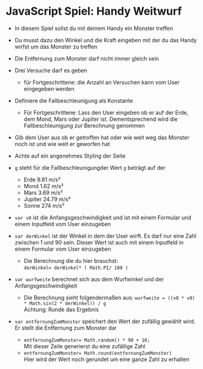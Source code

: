 # JavaScript Spiel: Handy Weitwurf

- In diesem Spiel sollst du mit deinem Handy ein Monster treffen
- Du musst dazu den Winkel und die Kraft eingeben mit der du das Handy wirfst um das Monster zu treffen
- Die Entfernung zum Monster darf nicht immer gleich sein
- Drei Versuche darf es geben 
  - für Fortgeschrittene: die Anzahl an Versuchen kann vom User eingegeben werden
- Definiere die Fallbeschleunigung als Konstante
  - Für Fortgeschrittene: Lass den User eingeben ob er auf der Erde, dem Mond, Mars oder Jupiter ist. Dementsprechend wird die Fallbeschleunigung zur Berechnung genommen
- Gib dem User aus ob er getroffen hat oder wie weit weg das Monster noch ist und wie weit er geworfen hat
- Achte auf ein angenehmes Styling der Seite

- `g` steht für die Fallbeschleunigungder Wert `g` beträgt auf der
  - Erde 9.81 m/s²
   - Mond 1.62 m/s²
   - Mars 3.69 m/s²
   - Jupiter 24.79 m/s²
   - Sonne 274 m/s²

- `var v0` ist die Anfangsgeschwindigkeit und ist mit einem Formular und einem Inputfeld vom User einzugeben

- `var derWinkel` ist der Winkel in dem der User wirft. Es darf nur eine Zahl zwischen 1 und 90 sein. Dieser Wert ist auch mit einem Inputfeld in einem Formular vom User einzugeben
  - Die Berechnung die du hier brauchst:<br>
  `derWinkel= derWinkel* ( Math.PI/ 180 )`
  
- `var wurfweite` berechnet sich aus dem Wurfwinkel und der Anfangsgeschwindigkeit
  - Die Berechnung sieht folgendermaßen aus: `wurfweite = ((v0 * v0) * Math.sin(2 * derWinkel)) / g`<br>
  Achtung: Runde das Ergebnis
  
- `var entfernungZumMonster` speichert den Wert der zufällig gewählt wird. Er stellt die Entfernung zum Monster dar
  - `entfernungZumMonster= Math.random() * 90 + 10;`<br>
  Mit dieser Zeile generierst du eine zufällige Zahl
  - `entfernungZumMonster= Math.round(entfernungZumMonster)`<br>
  Hier wird der Wert noch gerundet um eine ganze Zahl zu erhalten
